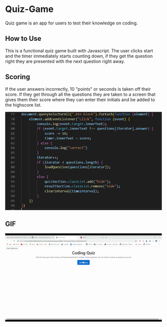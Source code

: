 # Quiz-Game

Quiz game is an app for users to test their knowledge on coding. 

## How to Use

This is a functional quiz game built with Javascript. The user clicks start and the timer immediately starts counting down, if they get the question right they are presented with the next question right away. 

## Scoring 

If the user answers incorrectly, 10 "points" or seconds is taken off their score. If they get through all the questions they are taken to a screen that gives them their score where they can enter their initials and be added to the highscore list. 

![](scoring.PNG)

## GIF

![](demo.gif)